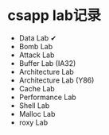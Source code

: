 # csapp lab记录
* Data Lab  &#10004;
* Bomb Lab
* Attack Lab
* Buffer Lab (IA32)
* Architecture Lab
* Architecture Lab (Y86)
* Cache Lab
* Performance Lab
* Shell Lab
* Malloc Lab
* roxy Lab
